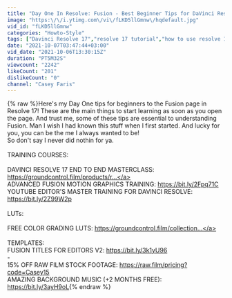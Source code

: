 ```yaml
---
title: "Day One In Resolve: Fusion - Best Beginner Tips for DaVinci Resolve 17"
image: "https:\/\/i.ytimg.com\/vi\/fLKD5llGmnw\/hqdefault.jpg"
vid_id: "fLKD5llGmnw"
categories: "Howto-Style"
tags: ["Davinci Resolve 17","resolve 17 tutorial","how to use resolve 17"]
date: "2021-10-07T03:47:44+03:00"
vid_date: "2021-10-06T13:30:15Z"
duration: "PT5M32S"
viewcount: "2242"
likeCount: "201"
dislikeCount: "0"
channel: "Casey Faris"
---
```

{% raw %}Here's my Day One tips for beginners to the Fusion page in Resolve 17! These are the main things to start learning as soon as you open the page. And trust me, some of these tips are essential to understanding Fusion. Man I wish I had known this stuff when I first started. And lucky for you, you can be the me I always wanted to be! <br />So don't say I never did nothin for ya.<br /><br />TRAINING COURSES:<br /><br />DAVINCI RESOLVE 17 END TO END MASTERCLASS: <a rel="nofollow" target="blank" href="https://groundcontrol.film/products/r...">https://groundcontrol.film/products/r...</a><br />ADVANCED FUSION MOTION GRAPHICS TRAINING: <a rel="nofollow" target="blank" href="https://bit.ly/2Fpq71C">https://bit.ly/2Fpq71C</a><br />YOUTUBE EDITOR'S MASTER TRAINING FOR DAVINCI RESOLVE: <a rel="nofollow" target="blank" href="https://bit.ly/2Z99W2p">https://bit.ly/2Z99W2p</a><br /><br />LUTs:<br /><br />FREE COLOR GRADING LUTS: <a rel="nofollow" target="blank" href="https://groundcontrol.film/collection...">https://groundcontrol.film/collection...</a><br /><br />TEMPLATES:<br />FUSION TITLES FOR EDITORS V2: <a rel="nofollow" target="blank" href="https://bit.ly/3k1yU96">https://bit.ly/3k1yU96</a><br />-<br />15% OFF RAW FILM STOCK FOOTAGE: <a rel="nofollow" target="blank" href="https://raw.film/pricing?code=Casey15">https://raw.film/pricing?code=Casey15</a><br />AMAZING BACKGROUND MUSIC (+2 MONTHS FREE): <a rel="nofollow" target="blank" href="https://bit.ly/3ayH9oL">https://bit.ly/3ayH9oL</a>{% endraw %}
